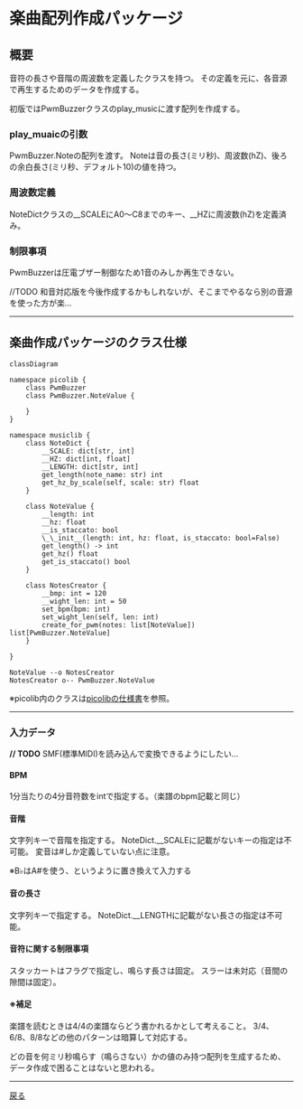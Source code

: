 # 楽曲配列作成パッケージ

## 概要

音符の長さや音階の周波数を定義したクラスを持つ。
その定義を元に、各音源で再生するためのデータを作成する。

初版ではPwmBuzzerクラスのplay_musicに渡す配列を作成する。

### play_muaicの引数

PwmBuzzer.Noteの配列を渡す。
Noteは音の長さ(ミリ秒)、周波数(hZ)、後ろの余白長さ(ミリ秒、デフォルト10)の値を持つ。

### 周波数定義

NoteDictクラスの__SCALEにA0～C8までのキー、__HZに周波数(hZ)を定義済み。

### 制限事項

PwmBuzzerは圧電ブザー制御なため1音のみしか再生できない。

//TODO 和音対応版を今後作成するかもしれないが、そこまでやるなら別の音源を使った方が楽…

---

## 楽曲作成パッケージのクラス仕様

```mermaid
classDiagram

namespace picolib {
    class PwmBuzzer 
    class PwmBuzzer.NoteValue {
        
    }
}

namespace musiclib {
    class NoteDict {
        __SCALE: dict[str, int]
        __HZ: dict[int, float]
        __LENGTH: dict[str, int]
        get_length(note_name: str) int
        get_hz_by_scale(self, scale: str) float
    }

    class NoteValue {
        __length: int
        __hz: float
        __is_staccato: bool
        \_\_init__(length: int, hz: float, is_staccato: bool=False)
        get_length() -> int
        get_hz() float
        get_is_staccato() bool
    }

    class NotesCreator {
        __bmp: int = 120
        __wight_len: int = 50
        set_bpm(bpm: int)
        set_wight_len(self, len: int)
        create_for_pwm(notes: list[NoteValue]) list[PwmBuzzer.NoteValue]
    }

}

NoteValue --o NotesCreator
NotesCreator o-- PwmBuzzer.NoteValue

```

※picolib内のクラスは[picolibの仕様書](../picolib/README.md)を参照。

---

### 入力データ

**// TODO** SMF(標準MIDI)を読み込んで変換できるようにしたい…

#### BPM

1分当たりの4分音符数をintで指定する。（楽譜のbpm記載と同じ）

#### 音階

文字列キーで音階を指定する。
NoteDict.__SCALEに記載がないキーの指定は不可能。
変音は#しか定義していない点に注意。

※B♭はA#を使う、というように置き換えて入力する

#### 音の長さ

文字列キーで指定する。
NoteDict.__LENGTHに記載がない長さの指定は不可能。

#### 音符に関する制限事項

スタッカートはフラグで指定し、鳴らす長さは固定。
スラーは未対応（音間の隙間は固定）。

#### ※補足

楽譜を読むときは4/4の楽譜ならどう書かれるかとして考えること。
3/4、6/8、8/8などの他のパターンは暗算して対応する。

どの音を何ミリ秒鳴らす（鳴らさない）かの値のみ持つ配列を生成するため、
データ作成で困ることはないと思われる。

---

[戻る](../library.md)
